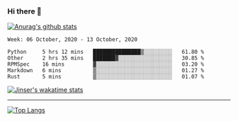 ### Hi there 👋

[![Anurag's github stats](https://github-readme-stats.vercel.app/api?username=jinserrr&show_icons=true)](https://github.com/anuraghazra/github-readme-stats)


<!--START_SECTION:waka-->
```text
Week: 06 October, 2020 - 13 October, 2020

Python     5 hrs 12 mins   ███████████████▒░░░░░░░░░   61.80 % 
Other      2 hrs 35 mins   ███████▓░░░░░░░░░░░░░░░░░   30.85 % 
RPMSpec    16 mins         ▓░░░░░░░░░░░░░░░░░░░░░░░░   03.20 % 
Markdown   6 mins          ▒░░░░░░░░░░░░░░░░░░░░░░░░   01.27 % 
Rust       5 mins          ▒░░░░░░░░░░░░░░░░░░░░░░░░   01.07 % 
```
<!--END_SECTION:waka-->

[![Jinser's wakatime stats](https://github-readme-stats.vercel.app/api/wakatime?username=jinser)](https://github.com/anuraghazra/github-readme-stats)

***

[![Top Langs](https://github-readme-stats.vercel.app/api/top-langs/?username=jinserrr)](https://github.com/anuraghazra/github-readme-stats)
